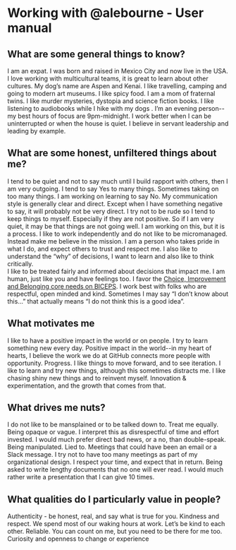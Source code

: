 # Working with @alebourne - User manual

## What are some general things to know?
I am an expat. I was born and raised in Mexico City and now live in the USA. 
I love working with multicultural teams, it is great to learn about other cultures.
My dog’s name are Aspen and Kenai. I like travelling, camping and going to modern art museums. 
I like spicy food.
I am a mom of fraternal twins.
I like murder mysteries, dystopia and science fiction books.
I like listening to audiobooks while I hike with my dogs .
I’m an evening person--my best hours of focus are 9pm-midnight. I work better when I can be uninterrupted or when the house is quiet.
I believe in servant leadership and leading by example.

## What are some honest, unfiltered things about me?
I tend to be quiet and not to say much until I build rapport with others, then I am very outgoing.
I tend to say Yes to many things. Sometimes taking on too many things. I am working on learning to say No.
My communication style is generally clear and direct. Except when I have something negative to say, it will probably not be very direct. I try not to be rude so I tend to keep things to myself. Especially if they are not positive. So if I am very quiet, it may be that things are not going well. I am working on this, but it is a process.
I like to work independently and do not like to be micromanaged. Instead make me believe in the mission. I am a person who takes pride in what I do, and expect others to trust and respect me.
I also like to understand the “why” of decisions, I want to learn and also like to think critically.  
I like to be treated fairly and informed about decisions that impact me. I am human, just like you and have feelings too.
I favor the [Choice, Improvement and Belonging core needs on BICEPS](https://www.palomamedina.com/biceps). 
I work best with folks who are respectful, open minded and kind.
Sometimes I may say “I don’t know about this…” that actually means “I do not think this is a good idea”.

## What motivates me
I like to have a positive impact in the world or on people.
I try to learn something new every day.
Positive impact in the world--in my heart of hearts, I believe the work we do at GitHub connects more people with opportunity. 
Progress. I like things to move forward, and to see iteration. 
I like to learn and try new things, although this sometimes distracts me. I like chasing shiny new things and to reinvent myself.
Innovation & experimentation, and the growth that comes from that.
## What drives me nuts? 
I do not like to be mansplained or to be talked down to. Treat me equally.
Being opaque or vague. I interpret this as disrespectful of time and effort invested. I would much prefer direct bad news, or a no, than double-speak. 
Being manipulated. Lied to.
Meetings that could have been an email or a Slack message. I try not to have too many meetings as part of my organizational design. I respect your time, and expect that in return. 
Being asked to write lengthy documents that no one will ever read. I would much rather write a presentation that I can give 10 times. 

## What qualities do I particularly value in people?
Authenticity - be honest, real, and say what is true for you. 
Kindness and respect. We spend most of our waking hours at work. Let’s be kind to each other. 
Reliable. You can count on me, but you need to be there for me too.
Curiosity and openness to change or experience 
